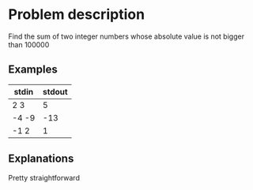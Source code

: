 # Problem description

Find the sum of two integer numbers whose absolute value is not bigger than 100000

## Examples

| **stdin** | **stdout** |
|-----------|------------|
| 2 3       | 5          |
| -4 -9     | -13        |
| -1 2      | 1          |

## Explanations

Pretty straightforward